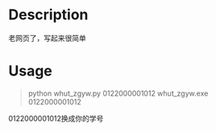 # Description
老网页了，写起来很简单

# Usage

> python whut_zgyw.py 0122000001012
> whut_zgyw.exe 0122000001012

0122000001012换成你的学号

